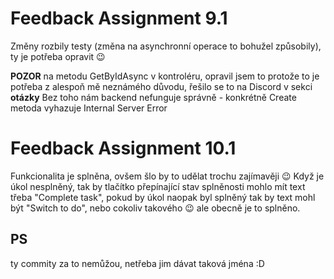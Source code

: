 # Feedback Assignment 9.1

Změny rozbily testy (změna na asynchronní operace to bohužel způsobily), ty je potřeba opravit :wink:

**POZOR** na metodu GetByIdAsync v kontroléru, opravil jsem to protože to je potřeba z alespoň mě neznámého důvodu, řešilo se to na Discord v sekci **otázky** Bez toho nám backend nefunguje správně - konkrétně Create metoda vyhazuje Internal Server Error

# Feedback Assignment 10.1

Funkcionalita je splněna, ovšem šlo by to udělat trochu zajímavěji :wink:
Když je úkol nesplněný, tak by tlačítko přepínající stav splněnosti mohlo mít text třeba "Complete task", pokud by úkol naopak byl splněný tak by text mohl být "Switch to do", nebo cokoliv takového :wink: ale obecně je to splněno.

## PS
ty commity za to nemůžou, netřeba jim dávat taková jména :D
